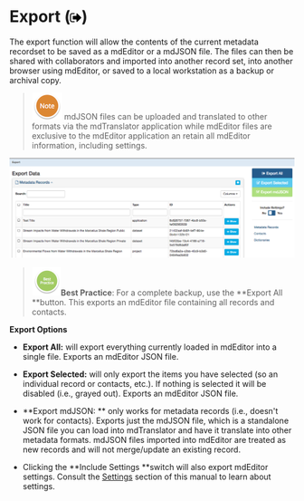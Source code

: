 # Export \(![](/assets/symbol_sign-out_16.png)\)

The export function will allow the contents of the current metadata recordset to be saved as a mdEditor or a mdJSON file. The files can then be shared with collaborators and imported into another record set, into another browser using mdEditor, or saved to a local workstation as a backup or archival copy.

> ![](/assets/NoteSmall.png) mdJSON files can be uploaded and translated to other formats via the mdTranslator application while mdEditor files are exclusive to the mdEditor application an retain all mdEditor information, including settings.

![](/assets/export_window.png)

> ![](/assets/BestPracticeSmall.png)**Best Practice**: For a complete backup, use the **Export All **button. This exports an mdEditor file containing all records and contacts.

**Export Options**

* **Export All:** will export everything currently loaded in mdEditor into a single file. Exports an mdEditor JSON file.

* **Export Selected:** will only export the items you have selected \(so an individual record or contacts, etc.\). If nothing is selected it will be disabled \(i.e., grayed out\). Exports an mdEditor JSON file.

* **Export mdJSON: ** only works for metadata records \(i.e., doesn't work for contacts\). Exports just the mdJSON file, which is a standalone JSON file you can load into mdTranslator and have it translate into other metadata formats. mdJSON files imported into mdEditor are treated as new records and will not merge/update an existing record.

* Clicking the **Include Settings **switch will also export mdEditor settings. Consult the [Settings](/settings.md) section of this manual to learn about settings.




